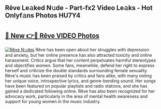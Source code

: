 ## Rêve Le𝚊ked N𝚞de - Part-fx2 Video Le𝚊ks - Hot Onlyf𝚊ns Photos HU7Y4

# <h2><a href="http://ab60245.deff.icu/?id=R%c3%aave">🔗 New 👉🔴 Rêve VIDEO Photos</a></h2>

[![Rêve N𝚞des](https://i.imgur.com/rIISA9y.gif)](http://ab60245.deff.icu/?id=R%c3%aave)
Rêve has been open about her struggles with depression and anxiety, but her online presence has also attracted toxicity and online harassment. Critics argue that her content perpetuates harmful stereotypes and objectifies women. Some fans, meanwhile, defend her right to express herself and criticize the double standards surrounding female sexuality. Rêve's music has been praised by critics and fans alike, with many noting her unique voice, introspective lyrics, and genre-bending sound. Her songs have been featured on popular playlists and radio stations, and she has gained a dedicated following online. Rêve has also been recognized for her advocacy work, particularly in the area of mental health awareness and support for young women in the music industry.
